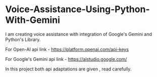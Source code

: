 # Voice-Assistance-Using-Python-With-Gemini
I am creating voice assistance with integration of Google's Gemini and Python's Library.


For Open-AI api link - https://platform.openai.com/api-keys

For Google's Gemini api link - https://aistudio.google.com/

In this project both api adaptations are given , read carefully.
